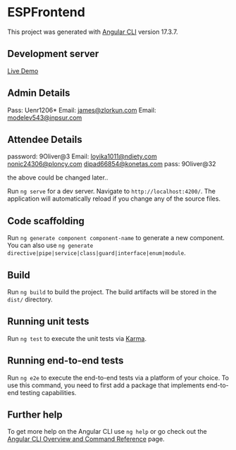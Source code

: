 # ESPFrontend

This project was generated with [Angular CLI](https://github.com/angular/angular-cli) version 17.3.7.

## Development server

[Live Demo](https://esp.amalitech-dev.net/login)

Admin Details
------
Pass: Uenr1206*
Email: james@zlorkun.com
Email: modelev543@inpsur.com

Attendee Details
-----------
password: 9Oliver@3
Email: loyika1011@ndiety.com
nonic24306@ploncy.com
dipad66854@konetas.com
pass: 9Oliver@32

the above could be changed later..

Run `ng serve` for a dev server. Navigate to `http://localhost:4200/`. The application will automatically reload if you change any of the source files.

## Code scaffolding

Run `ng generate component component-name` to generate a new component. You can also use `ng generate directive|pipe|service|class|guard|interface|enum|module`.

## Build

Run `ng build` to build the project. The build artifacts will be stored in the `dist/` directory.

## Running unit tests

Run `ng test` to execute the unit tests via [Karma](https://karma-runner.github.io).

## Running end-to-end tests

Run `ng e2e` to execute the end-to-end tests via a platform of your choice. To use this command, you need to first add a package that implements end-to-end testing capabilities.

## Further help

To get more help on the Angular CLI use `ng help` or go check out the [Angular CLI Overview and Command Reference](https://angular.io/cli) page.
